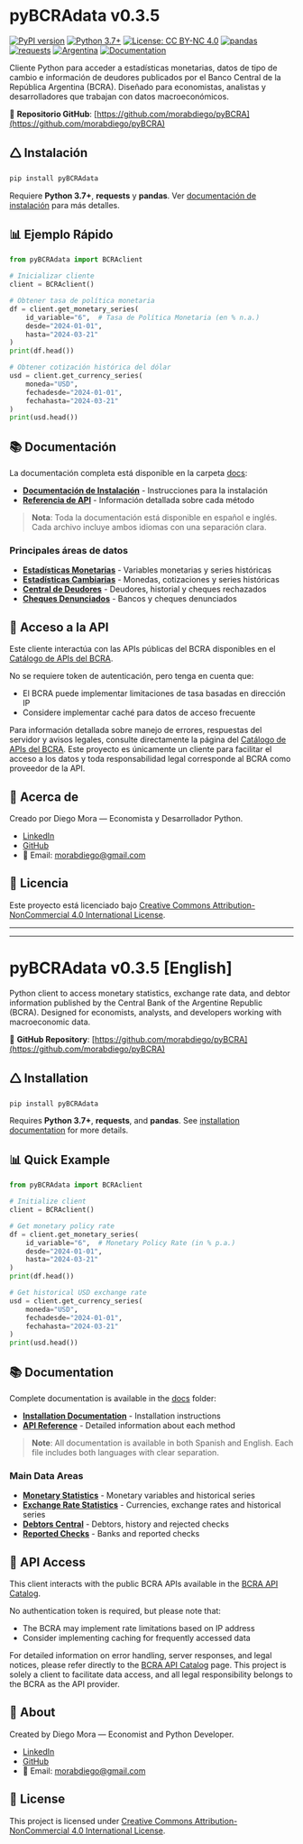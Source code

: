 # pyBCRAdata v0.3.5

[![PyPI version](https://img.shields.io/pypi/v/pyBCRAdata.svg?logo=pypi&logoColor=white)](https://badge.fury.io/py/pyBCRAdata)
[![Python 3.7+](https://img.shields.io/badge/python-3.7+-blue.svg?logo=python&logoColor=white)](https://www.python.org/downloads/)
[![License: CC BY-NC 4.0](https://img.shields.io/badge/License-CC%20BY--NC%204.0-lightgrey.svg?logo=creative-commons&logoColor=white)](http://creativecommons.org/licenses/by-nc/4.0/)
[![pandas](https://img.shields.io/badge/pandas-dependency-brightgreen.svg?logo=pandas&logoColor=white)](https://pandas.pydata.org/)
[![requests](https://img.shields.io/badge/requests-dependency-blue.svg?logo=python&logoColor=white)](https://docs.python-requests.org/)
[![Argentina](https://img.shields.io/badge/Country-Argentina-blue.svg?logo=data:image/svg+xml;base64,PHN2ZyB4bWxucz0iaHR0cDovL3d3dy53My5vcmcvMjAwMC9zdmciIHdpZHRoPSI4MDAiIGhlaWdodD0iNTAwIj48cGF0aCBmaWxsPSIjNzRBQ0RGIiBkPSJNMCAwaDgwMHY1MDBIMHoiLz48cGF0aCBmaWxsPSIjZmZmIiBkPSJNMCAxNjdoODAwdjE2NkgweiIvPjxjaXJjbGUgZmlsbD0iI0ZDRDExNiIgY3g9IjQwMCIgY3k9IjI1MCIgcj0iNTgiLz48L3N2Zz4=)](https://www.bcra.gob.ar/)
[![Documentation](https://img.shields.io/badge/docs-GitHub-yellow.svg?logo=github&logoColor=white)](https://github.com/morabdiego/pyBCRA/tree/main/docs)

Cliente Python para acceder a estadísticas monetarias, datos de tipo de cambio e información de deudores publicados por el Banco Central de la República Argentina (BCRA).
Diseñado para economistas, analistas y desarrolladores que trabajan con datos macroeconómicos.

📍 **Repositorio GitHub**: [https://github.com/morabdiego/pyBCRA](https://github.com/morabdiego/pyBCRA)

## 🛆 Instalación

```bash
pip install pyBCRAdata
```

Requiere **Python 3.7+**, **requests** y **pandas**. Ver [documentación de instalación](https://github.com/morabdiego/pyBCRA/blob/main/docs/installation/installation.md) para más detalles.

## 📊 Ejemplo Rápido

```python
from pyBCRAdata import BCRAclient

# Inicializar cliente
client = BCRAclient()

# Obtener tasa de política monetaria
df = client.get_monetary_series(
    id_variable="6",  # Tasa de Política Monetaria (en % n.a.)
    desde="2024-01-01",
    hasta="2024-03-21"
)
print(df.head())

# Obtener cotización histórica del dólar
usd = client.get_currency_series(
    moneda="USD",
    fechadesde="2024-01-01",
    fechahasta="2024-03-21"
)
print(usd.head())
```

## 📚 Documentación

La documentación completa está disponible en la carpeta [docs](https://github.com/morabdiego/pyBCRA/tree/main/docs/):

- **[Documentación de Instalación](https://github.com/morabdiego/pyBCRA/tree/main/docs/installation/)** - Instrucciones para la instalación
- **[Referencia de API](https://github.com/morabdiego/pyBCRA/tree/main/docs/api/)** - Información detallada sobre cada método

> **Nota**: Toda la documentación está disponible en español e inglés. Cada archivo incluye ambos idiomas con una separación clara.

### Principales áreas de datos

- **[Estadísticas Monetarias](https://github.com/morabdiego/pyBCRA/blob/main/docs/api/monetary.md)** - Variables monetarias y series históricas
- **[Estadísticas Cambiarias](https://github.com/morabdiego/pyBCRA/blob/main/docs/api/currency.md)** - Monedas, cotizaciones y series históricas
- **[Central de Deudores](https://github.com/morabdiego/pyBCRA/blob/main/docs/api/debts.md)** - Deudores, historial y cheques rechazados
- **[Cheques Denunciados](https://github.com/morabdiego/pyBCRA/blob/main/docs/api/checks.md)** - Bancos y cheques denunciados

## 🔑 Acceso a la API

Este cliente interactúa con las APIs públicas del BCRA disponibles en el [Catálogo de APIs del BCRA](https://www.bcra.gob.ar/BCRAyVos/catalogo-de-APIs-banco-central.asp).

No se requiere token de autenticación, pero tenga en cuenta que:
- El BCRA puede implementar limitaciones de tasa basadas en dirección IP
- Considere implementar caché para datos de acceso frecuente

Para información detallada sobre manejo de errores, respuestas del servidor y avisos legales, consulte directamente la página del [Catálogo de APIs del BCRA](https://www.bcra.gob.ar/BCRAyVos/catalogo-de-APIs-banco-central.asp). Este proyecto es únicamente un cliente para facilitar el acceso a los datos y toda responsabilidad legal corresponde al BCRA como proveedor de la API.

## 👋 Acerca de

Creado por Diego Mora — Economista y Desarrollador Python.

- [LinkedIn](https://www.linkedin.com/in/morabdiego)
- [GitHub](https://github.com/morabdiego)
- 📧 Email: morabdiego@gmail.com

## 📜 Licencia

Este proyecto está licenciado bajo [Creative Commons Attribution-NonCommercial 4.0 International License](http://creativecommons.org/licenses/by-nc/4.0/).

---

---

# pyBCRAdata v0.3.5 [English]

Python client to access monetary statistics, exchange rate data, and debtor information published by the Central Bank of the Argentine Republic (BCRA).
Designed for economists, analysts, and developers working with macroeconomic data.

📍 **GitHub Repository**: [https://github.com/morabdiego/pyBCRA](https://github.com/morabdiego/pyBCRA)

## 🛆 Installation

```bash
pip install pyBCRAdata
```

Requires **Python 3.7+**, **requests**, and **pandas**. See [installation documentation](https://github.com/morabdiego/pyBCRA/blob/main/docs/installation/installation.md) for more details.

## 📊 Quick Example

```python
from pyBCRAdata import BCRAclient

# Initialize client
client = BCRAclient()

# Get monetary policy rate
df = client.get_monetary_series(
    id_variable="6",  # Monetary Policy Rate (in % p.a.)
    desde="2024-01-01",
    hasta="2024-03-21"
)
print(df.head())

# Get historical USD exchange rate
usd = client.get_currency_series(
    moneda="USD",
    fechadesde="2024-01-01",
    fechahasta="2024-03-21"
)
print(usd.head())
```

## 📚 Documentation

Complete documentation is available in the [docs](https://github.com/morabdiego/pyBCRA/tree/main/docs/) folder:

- **[Installation Documentation](https://github.com/morabdiego/pyBCRA/tree/main/docs/installation/)** - Installation instructions
- **[API Reference](https://github.com/morabdiego/pyBCRA/tree/main/docs/api/)** - Detailed information about each method

> **Note**: All documentation is available in both Spanish and English. Each file includes both languages with clear separation.

### Main Data Areas

- **[Monetary Statistics](https://github.com/morabdiego/pyBCRA/blob/main/docs/api/monetary.md)** - Monetary variables and historical series
- **[Exchange Rate Statistics](https://github.com/morabdiego/pyBCRA/blob/main/docs/api/currency.md)** - Currencies, exchange rates and historical series
- **[Debtors Central](https://github.com/morabdiego/pyBCRA/blob/main/docs/api/debts.md)** - Debtors, history and rejected checks
- **[Reported Checks](https://github.com/morabdiego/pyBCRA/blob/main/docs/api/checks.md)** - Banks and reported checks

## 🔑 API Access

This client interacts with the public BCRA APIs available in the [BCRA API Catalog](https://www.bcra.gob.ar/BCRAyVos/catalogo-de-APIs-banco-central.asp).

No authentication token is required, but please note that:
- The BCRA may implement rate limitations based on IP address
- Consider implementing caching for frequently accessed data

For detailed information on error handling, server responses, and legal notices, please refer directly to the [BCRA API Catalog](https://www.bcra.gob.ar/BCRAyVos/catalogo-de-APIs-banco-central.asp) page. This project is solely a client to facilitate data access, and all legal responsibility belongs to the BCRA as the API provider.

## 👋 About

Created by Diego Mora — Economist and Python Developer.

- [LinkedIn](https://www.linkedin.com/in/morabdiego)
- [GitHub](https://github.com/morabdiego)
- 📧 Email: morabdiego@gmail.com

## 📜 License

This project is licensed under [Creative Commons Attribution-NonCommercial 4.0 International License](http://creativecommons.org/licenses/by-nc/4.0/).
